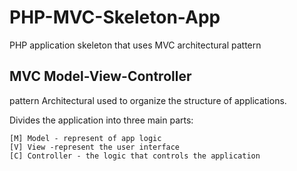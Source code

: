 # PHP-MVC-Skeleton-App
PHP application skeleton that uses MVC architectural pattern

## MVC Model-View-Controller
  pattern Architectural used to organize the structure of applications.

  Divides the application into three main parts:

    [M] Model - represent of app logic
    [V] View -represent the user interface
    [C] Controller - the logic that controls the application
